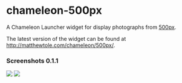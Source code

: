 chameleon-500px
==================

A Chameleon Launcher widget for display photographs from [500px](http://500px.com).

The latest version of the widget can be found at <http://matthewtole.com/chameleon/500px/>.

### Screenshots 0.1.1
![](http://matthewtole.com/chameleon/screenshots/500px-0.1.1-A.png)
![](http://matthewtole.com/chameleon/screenshots/500px-0.1.1-b.png)
